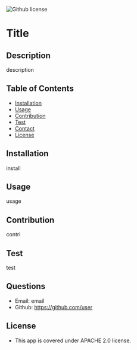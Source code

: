 
![Github license](https://img.shields.io/badge/license-APACHE2.0-blue)
  
# Title

## Description
description

## Table of Contents

* [Installation](#installation)
* [Usage](#usage)
* [Contribution](#contribution)
* [Test](#test)
* [Contact](#contact)
* [License](#license)

## Installation
install

## Usage
usage

## Contribution
contri

## Test 
test

## Questions
- Email: email
- Github: https://github.com/user

## License 
- This app is covered under APACHE 2.0 license.
